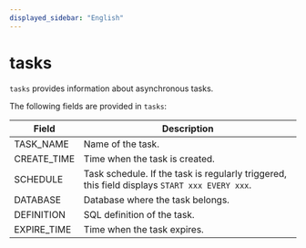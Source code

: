 ```yaml
---
displayed_sidebar: "English"
---
```


# tasks

`tasks` provides information about asynchronous tasks.

The following fields are provided in `tasks`:

| **Field**   | **Description**                                              |
| ----------- | ------------------------------------------------------------ |
| TASK_NAME   | Name of the task.                                            |
| CREATE_TIME | Time when the task is created.                               |
| SCHEDULE    | Task schedule. If the task is regularly triggered, this field displays `START xxx EVERY xxx`. |
| DATABASE    | Database where the task belongs.                             |
| DEFINITION  | SQL definition of the task.                                  |
| EXPIRE_TIME | Time when the task expires.                                  |
